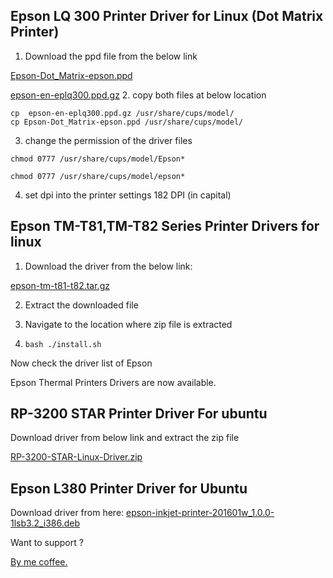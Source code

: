 
Epson LQ 300 Printer Driver for Linux (Dot Matrix Printer)
---------------------------------------------------------

1. Download the ppd file from the below link
   
[Epson-Dot_Matrix-epson.ppd](https://raw.githubusercontent.com/purvalpatel/Epson-LQ-300-driver-linux/9a679dc35524706fea6f6047a9177295bc0b93ff/Epson-Dot_Matrix-epson.ppd)


[epson-en-eplq300.ppd.gz](https://raw.githubusercontent.com/purvalpatel/Epson-LQ-300-driver-linux/9a679dc35524706fea6f6047a9177295bc0b93ff/epson-en-eplq300.ppd.gz)
2. copy both files at below location
```
cp  epson-en-eplq300.ppd.gz /usr/share/cups/model/
cp Epson-Dot_Matrix-epson.ppd /usr/share/cups/model/
```

3. change the permission of the driver files
```
chmod 0777 /usr/share/cups/model/Epson*

chmod 0777 /usr/share/cups/model/epson*
```
4. set dpi into the printer settings
182 DPI (in capital)
   
Epson TM-T81,TM-T82 Series Printer Drivers for linux
----------------------------------------------------
1. Download the driver from the below link:

[epson-tm-t81-t82.tar.gz](https://github.com/purvalpatel/Epson-LQ-300-driver-linux/raw/ce00f9e2a99f2f8f3b9a00a343185e7154288f79/epson-tm-t81-t82.tar.gz)

2. Extract the downloaded file

3. Navigate to the location where zip file is extracted

4. `bash ./install.sh`

Now check the driver list of Epson

Epson Thermal Printers  Drivers are now available.

RP-3200 STAR Printer Driver For ubuntu
-------------------------------------
Download driver from below link
and extract the zip file

[RP-3200-STAR-Linux-Driver.zip](https://github.com/purvalpatel/Epson-LQ-300-driver-linux/raw/5d03bbd67ad58ff16f20f5745c37f9ecbd1db5f0/RP-3200-STAR-Linux-Driver.zip)

Epson L380 Printer Driver for Ubuntu
------------------------------------
Download driver from here:
[epson-inkjet-printer-201601w_1.0.0-1lsb3.2_i386.deb](https://raw.githubusercontent.com/purvalpatel/Epson-LQ-300-driver-linux/ae007ed5ef5df855068028ba215d47d451a55e37/epson-inkjet-printer-201601w_1.0.0-1lsb3.2_i386.deb)

Want to support ?

[By me coffee.](https://coff.ee/purval)
